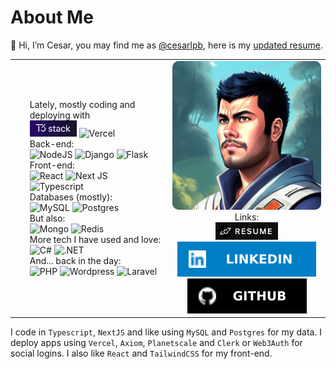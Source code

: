 # About Me 
👋 Hi, I’m Cesar, you may find me as [@cesarlpb](https://github.com/cesarlpb), here is my [updated resume](https://cesarlpb.github.io/cv).

<table style="width:100%;border:0; margin: 0 auto;">
  <tr style="border:0;">
    <td style="border:0; width:50%;">
      <ul style="list-style: none;">
        <li style="padding-left:0;">Lately, mostly coding and deploying with 
        <br>
        <span class="t3">
          <img src="t3-badge.png" alt="T3 stack" width="75">  
          <img src="https://img.shields.io/badge/Vercel-000000?style=for-the-badge&logo=vercel&logoColor=white" alt="Vercel">
        </span>
        </li>
        <li style="padding-left:0;">
        Back-end:<br>
        <img src="https://img.shields.io/badge/Node.js-339933?style=for-the-badge&logo=nodedotjs&logoColor=white" alt="NodeJS"> 
        <img src="https://img.shields.io/badge/Django-092E20?style=for-the-badge&logo=django&logoColor=green" alt="Django"> 
        <img src="https://img.shields.io/badge/Flask-000000?style=for-the-badge&logo=flask&logoColor=white" alt="Flask"> 
        </li>
        <li style="padding-left:0;">
        Front-end:<br>
        <img src="https://img.shields.io/badge/React-20232A?style=for-the-badge&logo=react&logoColor=61DAFB" alt="React"> 
        <img src="https://img.shields.io/badge/next.js-000000?style=for-the-badge&logo=nextdotjs&logoColor=white" alt="Next JS"> 
        <img src="https://img.shields.io/badge/TypeScript-007ACC?style=for-the-badge&logo=typescript&logoColor=white" alt="Typescript">
        </li>
        <li style="padding-left:0;">
        Databases (mostly):<br>
        <img src="https://img.shields.io/badge/MySQL-005C84?style=for-the-badge&logo=mysql&logoColor=white" alt="MySQL"> 
        <img src="https://img.shields.io/badge/PostgreSQL-316192?style=for-the-badge&logo=postgresql&logoColor=white" alt="Postgres"><br>
        But also:<br>
        <img src="https://img.shields.io/badge/MongoDB-4EA94B?style=for-the-badge&logo=mongodb&logoColor=white" alt="Mongo">
        <img src="https://img.shields.io/badge/redis-%23DD0031.svg?&style=for-the-badge&logo=redis&logoColor=white" alt="Redis">
        </li>
        <li style="padding-left:0;">More tech I have used and love:
          <br>
          <img src="https://img.shields.io/badge/C%23-239120?style=for-the-badge&logo=c-sharp&logoColor=white" alt="C#">
          <img src="https://img.shields.io/badge/.NET-512BD4?style=for-the-badge&logo=dotnet&logoColor=white" alt=".NET">
        </li>
        <li style="padding-left:0;">
          And... back in the day:<br>
          <img src="https://img.shields.io/badge/PHP-777BB4?style=for-the-badge&logo=php&logoColor=white" alt="PHP">
          <img src="https://img.shields.io/badge/Wordpress-21759B?style=for-the-badge&logo=wordpress&logoColor=white" alt="Wordpress">
          <img src="https://img.shields.io/badge/Laravel-FF2D20?style=for-the-badge&logo=laravel&logoColor=white" alt="Laravel">
        </li>
      </ul>
    </td>
    <td style="border:0;width:50%;">
      <div>
        <img src="profile.jpeg" width="450" style="border-radius: 10px;">
      </div>
      <div style="text-align:center;">
        Links:<br>
        <a style="display:inline-block; margin: 0 auto;" href="https://cesarlpb.github.io/cv"><img src="resume.png" width="100"></a>
        <a style="display:inline-block; margin: 0 auto;" href="https://www.linkedin.com/in/cesarlpb89/"><img src="linkedin.svg"></a>
        <a style="display:inline-block; margin: 0 auto;" href="https://github.com/cesarlpb"><img src="github.svg"></a>
      </div> 
    </td>
  </tr>
</table>

I code in `Typescript`, `NextJS` and like using `MySQL` and `Postgres` for my data. I deploy apps using `Vercel`, `Axiom`, `Planetscale` and `Clerk` or `Web3Auth` for social logins. I also like `React` and `TailwindCSS` for my front-end.


